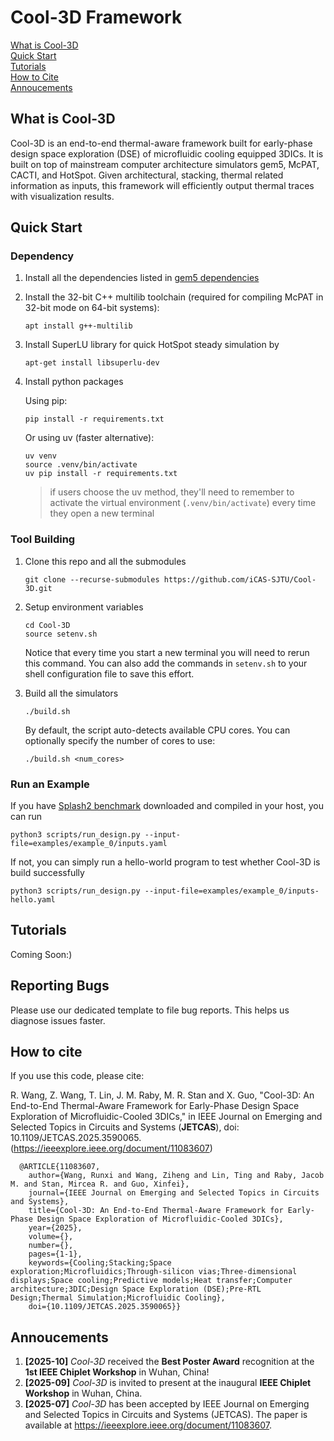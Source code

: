 # Cool-3D Framework

[What is Cool-3D](#what-is-cool-3d)<br>
[Quick Start](#quick-start)<br>
[Tutorials](#tutorials)<br>
[How to Cite](#how-to-cite)<br>
[Annoucements](#annoucements)

## What is Cool-3D

Cool-3D is an end-to-end thermal-aware framework built for early-phase design space exploration (DSE) of microfluidic cooling equipped 3DICs. It is built on top of mainstream computer architecture simulators gem5, McPAT, CACTI, and HotSpot.
Given architectural, stacking, thermal related information as inputs, this framework will efficiently output thermal traces with visualization results.

## Quick Start

### Dependency

1. Install all the dependencies listed in [gem5 dependencies](https://www.gem5.org/documentation/general_docs/building)
2. Install the 32-bit C++ multilib toolchain (required for compiling McPAT in 32-bit mode on 64-bit systems):
   ```shell
   apt install g++-multilib
   ```
3. Install SuperLU library for quick HotSpot steady simulation by
   ```shell
   apt-get install libsuperlu-dev
   ```
4. Install python packages

   Using pip:
   ```shell
   pip install -r requirements.txt
   ```
   Or using uv (faster alternative):
   ```shell
   uv venv
   source .venv/bin/activate
   uv pip install -r requirements.txt
   ```
   > if users choose the uv method, they'll need to remember to activate the virtual environment (`.venv/bin/activate`) every time they open a new terminal

### Tool Building

1. Clone this repo and all the submodules
   ```shell
   git clone --recurse-submodules https://github.com/iCAS-SJTU/Cool-3D.git
   ```

2. Setup environment variables
   ```shell
   cd Cool-3D
   source setenv.sh
   ```
   Notice that every time you start a new terminal you will need to rerun this command. You can also add the commands in ``setenv.sh`` to your shell configuration file to save this effort.

3. Build all the simulators
   ```shell
   ./build.sh
   ```
   By default, the script auto-detects available CPU cores. You can optionally specify the number of cores to use:
   ```shell
   ./build.sh <num_cores>
   ```

### Run an Example

If you have [Splash2 benchmark](https://github.com/liuyix/splash2_benchmark) downloaded and compiled in your host, you can run
```shell
python3 scripts/run_design.py --input-file=examples/example_0/inputs.yaml
```

If not, you can simply run a hello-world program to test whether Cool-3D is build successfully
```shell
python3 scripts/run_design.py --input-file=examples/example_0/inputs-hello.yaml
```


## Tutorials

Coming Soon:)

## Reporting Bugs
Please use our dedicated template to file bug reports. This helps us diagnose issues faster.

## How to cite

If you use this code, please cite:

R. Wang, Z. Wang, T. Lin, J. M. Raby, M. R. Stan and X. Guo, "Cool-3D: An End-to-End Thermal-Aware Framework for Early-Phase Design Space Exploration of Microfluidic-Cooled 3DICs," in IEEE Journal on Emerging and Selected Topics in Circuits and Systems (**JETCAS**), doi: 10.1109/JETCAS.2025.3590065. (https://ieeexplore.ieee.org/document/11083607)

      @ARTICLE{11083607,
        author={Wang, Runxi and Wang, Ziheng and Lin, Ting and Raby, Jacob M. and Stan, Mircea R. and Guo, Xinfei},
        journal={IEEE Journal on Emerging and Selected Topics in Circuits and Systems},
        title={Cool-3D: An End-to-End Thermal-Aware Framework for Early-Phase Design Space Exploration of Microfluidic-Cooled 3DICs},
        year={2025},
        volume={},
        number={},
        pages={1-1},
        keywords={Cooling;Stacking;Space exploration;Microfluidics;Through-silicon vias;Three-dimensional displays;Space cooling;Predictive models;Heat transfer;Computer architecture;3DIC;Design Space Exploration (DSE);Pre-RTL Design;Thermal Simulation;Microfluidic Cooling},
        doi={10.1109/JETCAS.2025.3590065}}

## Annoucements
1. **[2025-10]** *Cool-3D* received the **Best Poster Award** recognition at the **1st IEEE Chiplet Workshop** in Wuhan, China!
2. **[2025-09]** *Cool-3D* is invited to present at the inaugural **IEEE Chiplet Workshop** in Wuhan, China.
3. **[2025-07]** *Cool-3D* has been accepted by IEEE Journal on Emerging and Selected Topics in Circuits and Systems (JETCAS). The paper is available at https://ieeexplore.ieee.org/document/11083607.
